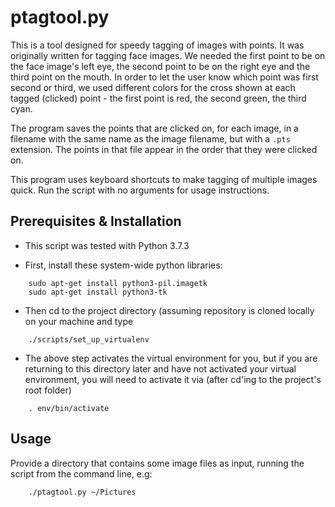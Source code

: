 # ptagtool.py

This is a tool designed for speedy tagging of images with points.  It
was originally written for tagging face images. We needed the first
point to be on the face image's left eye, the second point to be on
the right eye and the third point on the mouth.  In order to let the
user know which point was first second or third, we used different
colors for the cross shown at each tagged (clicked) point - the first
point is red, the second green, the third cyan.

The program saves the points that are clicked on, for each image, in a
filename with the same name as the image filename, but with a `.pts`
extension.  The points in that file appear in the order that they were
clicked on.

This program uses keyboard shortcuts to make tagging of multiple
images quick.  Run the script with no arguments for usage
instructions.

## Prerequisites & Installation

* This script was tested with Python 3.7.3

* First, install these system-wide python libraries:
```
    sudo apt-get install python3-pil.imagetk
    sudo apt-get install python3-tk
```
* Then cd to the project directory (assuming repository is cloned
  locally on your machine and type 
```
    ./scripts/set_up_virtualenv
```

* The above step activates the virtual environment for you, but if you
  are returning to this directory later and have not activated your virtual
  environment,  you will need to activate it via (after cd'ing to the 
  project's root folder) 
```
    . env/bin/activate
```

## Usage

Provide a directory that contains some image files as input, running
the script from the command line, e.g: 

```
    ./ptagtool.py ~/Pictures
```
